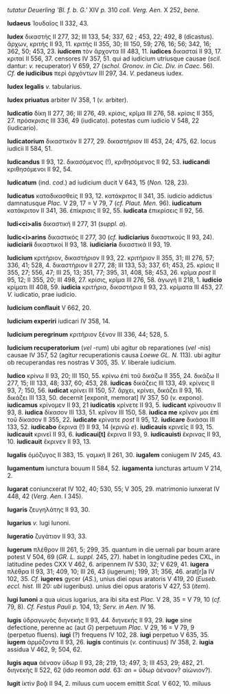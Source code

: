 *tutatur Deuerling 'Bl. f. b. G.'* XIV *p.* 310 *coll. Verg. Aen.* X
252, *bene.*

**Iudaeus** Ἰουδαῖος II 332, 43.

**Iudex** δικαστής II 277, 32; III 133, 54; 337, 62 ; 453, 22; 492, 8
(dicastus). ἄρχων, κριτής II 93, 11. κριτής II 355, 30; III 150, 59;
276, 16; 56; 342, 16; 362, 50; 453, 23. **iudicem** τὸν ἄρχοντα III 483,
11. **iudices** δικασταί II 93, 17. κριταί II 556, 37. censores IV 357,
51. qui ad iudicium utriusque causae (*scil.* dantur: *v.* recuperator)
V 659, 27 (*schol. Gronov. in Cic. Div. in Caec.* 56). *Cf.* **de
iudicibus** περὶ ἀρχόντων III 297, 34. *V.* pedaneus iudex.

**Iudex legalis** *v.* tabularius.

**Iudex priuatus** arbiter IV 358, 1 (*v.* arbiter).

**Iudicatio** δίκη II 277, 36; III 276, 49. κρίσις, κρῖμα III 276, 58.
κρίσις II 355, 27. πρόσκρισις III 336, 49 (iudicato). potestas cum
iudicio V 548, 22 (iudicario).

**Iudicatorium** δικαστικόν II 277, 29. δικαστήριον III 453, 24; 475,
62. locus iudicii II 584, 51.

**Iudicandus** II 93, 12. δικασόμενος (!), κριθησόμενος II 92, 53.
**iudicandi** κριθησόμενοι II 92, 54.

**Iudicatum** (ind. *cod.*) ad iudicium ducit V 643, 15 (*Non.* 128,
23).

**Iudicatus** καταδικασθείς II 93, 12. κατάκριτος II 341, 35. iudicio
addictus damnatusque *Plac.* V 29, 17 = V 79, 7 (*cf. Plaut. Men.* 96).
**iudicatum** κατάκριτον II 341, 36. ἐπίκρισις II 92, 55. **iudicata**
ἐπικρίσεις II 92, 56.

**Iudi\<ci\>alis** δικαστική II 277, 31 (*suppl. a*).

**Iudic\<i\>arins** δικαστικός II 277, 30 (*cf.* **iudiciarius**
δικαστικούς II 93, 24). **iudiciarii** δικαστικοί II 93, 18.
**iudiciaria** δικαστικά II 93, 19.

**Iudicium** κριτήριον, δικαστήριον II 93, 22. κριτήριον II 355, 31; III
276, 57; 336, 41; 528, 4. δικαστήριον II 277, 28; III 133, 53; 337, 61;
453, 25. κρίσις II 355, 27; 556, 47; III 25, 13; 351, 77; 395, 31, 408,
58; 453, 26. κρῖμα *post* II 95, 12; II 355, 20; III 498, 27. κρίσις,
κρῖμα III 276, 58. ἀγωγή II 218, 1. **iudicio** κρίματι III 408, 59.
**iudicia** κριτήρια, δικαστήρια II 93, 23. κρίματα III 453, 27. *V.*
iudicatio, prae iudicio.

**Iudicium conflauit** V 662, 20.

**Iudicium experiri** iudicari IV 358, 14.

**Iudicium peregrinum** κριτήριον ξένον III 336, 44; 528, 5.

**Iudicium recuperatorium** (*vel* -rum) ubi agitur ob reparationes
(*vel* -nis) causae IV 357, 52 (agitur recuperationis causa *Loewe GL.
N.* 113). ubi agitur ob recuperandas res nostras V 305, 35. *V.*
liberale iudicium.

**Iudico** κρίνω II 93, 20; III 150, 55. κρίνω ἐπὶ τοῦ δικάζω II 355,
24. δικάζω II 277, 15; III 133, 48; 337, 60; 453, 28. **iudicas**
δικάζεις III 133, 49. κρίνεις II 93, 7; 150, 56. **iudicat** κρίνει III
150, 57. ἄρχει, κρίνει, δικάζει II 93, 16. δικάζει III 133, 50. decernit
[exponit, memorat] IV 357, 50 (*v.* expono). **iudica­mus** κρίνομεν II
93, 21 **iudicatis** κρίνετε II 93, 5. **iudicant** κρίνουσιν II 93, 8.
**iudica** δίκασον III 133, 51. κρῖνον III 150, 58. **iudica me** κρῖνον
μοι ἐπὶ τοῦ δίκασον II 355, 22. **iudicate** κρίνατε *post* II 95, 12.
**iudicare** δικάσαι III 133, 52. **iudicabo** ἔκρινα (!) II 93, 14
(κρινῶ *e*). **iudicauis** κρινεῖς II 93, 15. **iudicauit** κρινεῖ II
93, 6. **iudicaui[t]** ἔκρινα II 93, 9. **iudicauisti** ἔκρινας II 93,
10. **iudicauit** ἔκρινεν II 93, 13.

**Iugalis** ὁμόζυγος II 383, 15. γαμική II 261, 30. **iugalem** coniugem
IV 245, 43.

**Iugamentum** iunctura bouum II 584, 52. **iugamenta** iuncturas artuum
V 214, 2.

**Iugarat** coniuncxerat IV 102, 40; 530, 55; V 305, 29. matrimonio
iunxerat IV 448, 42 (*Verg. Aen.* I 345).

**Iugaris** ζευγηλάτης II 93, 30.

**Iugarius** *v.* Iugi Iunoni.

**Iugeratio** ζυγάτιον II 93, 33.

**Iugerum** πλέθρον III 261, 5; 299, 35. quantum in die uernali par boum
arare potest V 504, 69 (*GR. L. suppl.* 245, 27). habet in longitudine
pedes CXL, in latitudine pedes CXX V 462, 6. aripennem IV 530, 32; V
629, 41. **iugera** πλέθρα II 93, 31; 409, 10; III 26, 43 (iugerum);
199, 31; 356, 46. arat[r]a IV 102, 35. *Cf.* **iugeres** gycer
(*AS.*), unius diei opus aratoris V 419, 20 (*Euseb. eccl. hist.* III
20: *ubi* iugeribus). unius diei opus aratoris V 427, 53 (*item*).

**Iugi Iunoni** a qua uicus iugarius, ara ibi sita est *Plac.* V 28, 35
= V 79, 10 (*cf.* 79, 8). *Cf. Festus Pauli p.* 104, 13; *Serv. in
Aen.* IV 16.

**Iugis** ὑδραγωγὸς διηνεκής II 93, 44. διηνεκής II 93, 29. **iuge**
sine defectione, perenne ac (aut *G*) perpetuum *Plac.* V 29, 16 = V 79,
9 (perpetuo fluens). **iugi** (?) frequens IV 102, 28. **iugi** perpetuo
V 635, 35. **iugem** ἁρμόζοντα II 93, 26. **iugis** continuis (*v.*
continuus) IV 358, 2. **iugia** assidua V 462, 9; 504, 62.

**Iugis aqua** ἀέναον ὕδωρ II 93, 28; 219, 13; 497, 3; III 453, 29; 482,
21. διηνεκής II 522, 62 (ido reomon *add.* 63: *an* = ὕδωρ ἀέναον?
αἰώνιον?).

**Iugit** ἰκτὶν βοᾷ II 94, 2. miluus cum uocem emittit *Scal.* V 602,
10. miluus
